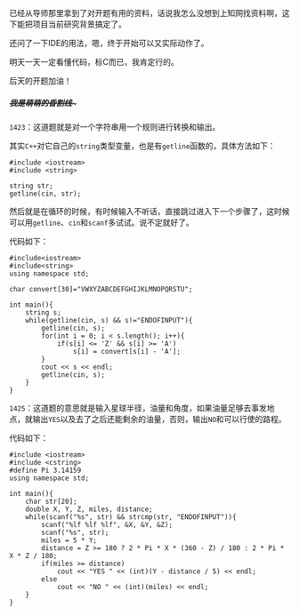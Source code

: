 已经从导师那里拿到了对开题有用的资料，话说我怎么没想到上知网找资料啊，这下能把项目当前研究背景搞定了。  

还问了一下IDE的用法，嗯，终于开始可以又实际动作了。  

明天一天一定看懂代码，标C而已，我肯定行的。

后天的开题加油！  

##### ~~~~~~~~~~~~我是萌萌的昏割线~~~~~~~~~~~~~  

```1423```：这道题就是对一个字符串用一个规则进行转换和输出。  

其实```C++```对它自己的```string```类型变量，也是有```getline```函数的，具体方法如下：  

    #include <iostream>
    #include <string>
    
    string str;
    getline(cin, str);

然后就是在循环的时候，有时候输入不听话，直接跳过进入下一个步骤了，这时候可以用```getline```、```cin```和```scanf```多试试。说不定就好了。  

代码如下：

    #include<iostream>
    #include<string>
    using namespace std;

    char convert[30]="VWXYZABCDEFGHIJKLMNOPQRSTU";

    int main(){
        string s;
        while(getline(cin, s) && s!="ENDOFINPUT"){
            getline(cin, s);
            for(int i = 0; i < s.length(); i++){
                if(s[i] <= 'Z' && s[i] >= 'A')
                    s[i] = convert[s[i] - 'A'];
            }
            cout << s << endl;
            getline(cin, s);
        }
    }
	
```1425```：这道题的意思就是输入星球半径，油量和角度，如果油量足够去事发地点，就输出```YES```以及去了之后还能剩余的油量，否则，输出```NO```和可以行使的路程。  

代码如下：  

    #include <iostream>
    #include <cstring>
    #define Pi 3.14159
    using namespace std;

    int main(){
        char str[20];
        double X, Y, Z, miles, distance;
        while(scanf("%s", str) && strcmp(str, "ENDOFINPUT")){
            scanf("%lf %lf %lf", &X, &Y, &Z);
            scanf("%s", str);
            miles = 5 * Y;
            distance = Z >= 180 ? 2 * Pi * X * (360 - Z) / 180 : 2 * Pi * X * Z / 180;
            if(miles >= distance)
                cout << "YES " << (int)(Y - distance / 5) << endl;
            else
                cout << "NO " << (int)(miles) << endl;
        }
    }

